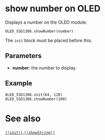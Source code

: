 # show number on OLED

Displays a number on the OLED module.

```sig
OLED_SSD1306.showNumber(number)
```

The ``init`` block must be placed before this.

## Parameters

* **number**: the number to display.

## Example

```blocks
OLED_SSD1306.init(64, 128)
OLED_SSD1306.showNumber(100)
```

# See also
[``||init||``](/reference/oled/init),[``||showString||``](/reference/oled/showstring)
